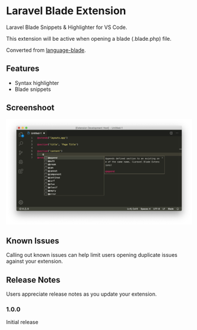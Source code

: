 # Laravel Blade Extension

Laravel Blade Snippets & Highlighter for VS Code. 

This extension will be active when opening a blade (.blade.php) file.

Converted from [language-blade](https://github.com/jawee/language-blade).

## Features
- Syntax highlighter
- Blade snippets

## Screenshoot 
![Screenshoot](https://raw.githubusercontent.com/amirmarmul/laravel-blade-vscode/master/assets/screenshot.png)

## Known Issues

Calling out known issues can help limit users opening duplicate issues against your extension.

## Release Notes

Users appreciate release notes as you update your extension.

### 1.0.0

Initial release
